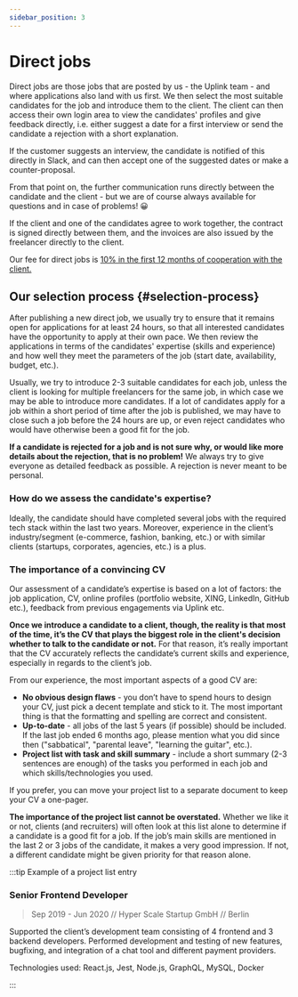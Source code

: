 ```yaml
---
sidebar_position: 3
---
```


# Direct jobs

Direct jobs are those jobs that are posted by us - the Uplink team - and where applications also land with us first. We then select the most suitable candidates for the job and introduce them to the client. The client can then access their own login area to view the candidates' profiles and give feedback directly, i.e. either suggest a date for a first interview or send the candidate a rejection with a short explanation.

If the customer suggests an interview, the candidate is notified of this directly in Slack, and can then accept one of the suggested dates or make a counter-proposal.

From that point on, the further communication runs directly between the candidate and the client - but we are of course always available for questions and in case of problems! 😀

If the client and one of the candidates agree to work together, the contract is signed directly between them, and the invoices are also issued by the freelancer directly to the client.

Our fee for direct jobs is [10% in the first 12 months of cooperation with the client.](our-fee.md)

## Our selection process {#selection-process}

After publishing a new direct job, we usually try to ensure that it remains open for applications for at least 24 hours, so that all interested candidates have the opportunity to apply at their own pace. We then review the applications in terms of the candidates' expertise (skills and experience) and how well they meet the parameters of the job (start date, availability, budget, etc.).

Usually, we try to introduce 2-3 suitable candidates for each job, unless the client is looking for multiple freelancers for the same job, in which case we may be able to introduce more candidates. If a lot of candidates apply for a job within a short period of time after the job is published, we may have to close such a job before the 24 hours are up, or even reject candidates who would have otherwise been a good fit for the job.

**If a candidate is rejected for a job and is not sure why, or would like more details about the rejection, that is no problem!** We always try to give everyone as detailed feedback as possible. A rejection is never meant to be personal.

### How do we assess the candidate's expertise?

Ideally, the candidate should have completed several jobs with the required tech stack within the last two years. Moreover, experience in the client’s industry/segment (e-commerce, fashion, banking, etc.) or with similar clients (startups, corporates, agencies, etc.) is a plus.

### The importance of a convincing CV

Our assessment of a candidate’s expertise is based on a lot of factors: the job application, CV, online profiles (portfolio website, XING, LinkedIn, GitHub etc.), feedback from previous engagements via Uplink etc.

**Once we introduce a candidate to a client, though, the reality is that most of the time, it’s the CV that plays the biggest role in the client's decision whether to talk to the candidate or not.** For that reason, it’s really important that the CV accurately reflects the candidate’s current skills and experience, especially in regards to the client’s job.

From our experience, the most important aspects of a good CV are:

* **No obvious design flaws** - you don’t have to spend hours to design your CV, just pick a decent template and stick to it. The most important thing is that the formatting and spelling are correct and consistent.
* **Up-to-date** - all jobs of the last 5 years (if possible) should be included. If the last job ended 6 months ago, please mention what you did since then ("sabbatical", "parental leave", "learning the guitar", etc.).
* **Project list with task and skill summary** - include a short summary (2-3 sentences are enough) of the tasks you performed in each job and which skills/technologies you used.

If you prefer, you can move your project list to a separate document to keep your CV a one-pager.

**The importance of the project list cannot be overstated.** Whether we like it or not, clients (and recruiters) will often look at this list alone to determine if a candidate is a good fit for a job. If the job’s main skills are mentioned in the last 2 or 3 jobs of the candidate, it makes a very good impression. If not, a different candidate might be given priority for that reason alone.

:::tip Example of a project list entry

### Senior Frontend Developer

> Sep 2019 - Jun 2020 // Hyper Scale Startup GmbH // Berlin

Supported the client’s development team consisting of 4 frontend and 3 backend developers. Performed development and testing of new features, bugfixing, and integration of a chat tool and different payment providers.

Technologies used: React.js, Jest, Node.js, GraphQL, MySQL, Docker

:::
